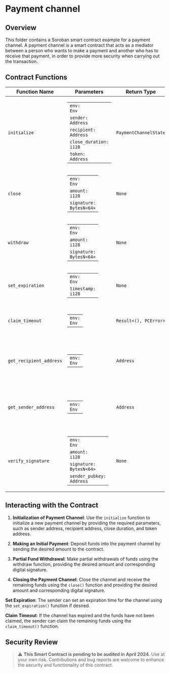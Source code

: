 # Payment channel

## Overview

This folder contains a Soroban smart contract example for a payment channel. A payment channel is a smart contract that acts as a mediator between a person who wants to make a payment and another who has to receive that payment, in order to provide more security when carrying out the transaction.

## Contract Functions

| Function Name            | Parameters                                                                                                               | Return Type                | Description                                                                                              |
|--------------------------|--------------------------------------------------------------------------------------------------------------------------|----------------------------|----------------------------------------------------------------------------------------------------------|
| `initialize`             | <table><tbody><tr><td><code>env: Env</code></td></tr><tr><td><code>sender: Address</code></td></tr><tr><td><code>recipient: Address</code></td></tr><tr><td><code>close_duration: i128</code></td></tr><tr><td><code>token: Address</code></td></tr></tbody></table> | `PaymentChannelState` | Initializes a new payment channel with provided parameters.                                             |
| `close`                  | <table><tbody><tr><td><code>env: Env</code></td></tr><tr><td><code>amount: i128</code></td></tr><tr><td><code>signature: BytesN&lt;64&gt;</code></td></tr></tbody></table>                                        | `None`                   | Allows the recipient to close the channel and withdraw funds.                                           |
| `withdraw`               | <table><tbody><tr><td><code>env: Env</code></td></tr><tr><td><code>amount: i128</code></td></tr><tr><td><code>signature: BytesN&lt;64&gt;</code></td></tr></tbody></table>                                        | `None`                   | Allows the recipient to withdraw funds incrementally from the channel.                                  |
| `set_expiration`         | <table><tbody><tr><td><code>env: Env</code></td></tr><tr><td><code>timestamp: i128</code></td></tr></tbody></table>                                                               | `None`                   | Sets the expiration timestamp of the channel.                                                            |
| `claim_timeout`          | <table><tbody><tr><td><code>env: Env</code></td></tr></tbody></table>                                                                                | `Result<(), PCError>`    | Allows the sender to claim funds if the channel has expired.                                            |
| `get_recipient_address`  | <table><tbody><tr><td><code>env: Env</code></td></tr></tbody></table>                                                                                | `Address`                | Retrieves the recipient's address associated with the payment channel.                                  |
| `get_sender_address`     | <table><tbody><tr><td><code>env: Env</code></td></tr></tbody></table>                                                                                | `Address`                | Retrieves the sender's address associated with the payment channel.                                     |
| `verify_signature`       | <table><tbody><tr><td><code>env: Env</code></td></tr><tr><td><code>amount: i128</code></td></tr><tr><td><code>signature: BytesN&lt;64&gt;</code></td></tr><tr><td><code>sender_pubkey: Address</code></td></tr></tbody></table> | `None`                   | Validates the signature of a transaction to ensure its authenticity.                                    |


## Interacting with the Contract

1. **Initialization of Payment Channel**: Use the `initialize` function to initialize a new payment channel by providing the required parameters, such as sender address, recipient address, close duration, and token address.

2. **Making an Initial Payment**: Deposit funds into the payment channel by sending the desired amount to the contract.

3. **Partial Fund Withdrawal**: Make partial withdrawals of funds using the withdraw function, providing the desired amount and corresponding digital signature.

4. **Closing the Payment Channel**: Close the channel and receive the remaining funds using the `close()` function and providing the desired amount and corresponding digital signature.

 **Set Expiration**: The sender can set an expiration time for the channel using the `set_expiration()` function if desired.

 **Claim Timeout**: If the channel has expired and the funds have not been claimed, the sender can claim the remaining funds using the `claim_timeout()` function.

## Security Review

> :warning: **This Smart Contract is pending to be audited in April 2024.** Use at your own risk. Contributions and bug reports are welcome to enhance the security and functionality of this contract.


